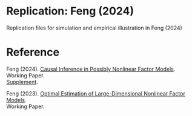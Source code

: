 # Replication: Feng (2024)
Replication files for simulation and empirical illustration in Feng (2024)

# Reference
Feng (2024). [Causal Inference in Possibly Nonlinear Factor Models](https://drive.google.com/file/d/1woFtAxl2OCFE9eWphK-IbxdIiT3RC3xk/view).  
Working Paper.  
[Supplement](https://drive.google.com/file/d/1BThtIzQTLTSWL5iTpXnT6Mf9c_oFQ5Uu/view).

Feng (2023). [Optimal Estimation of Large-Dimensional Nonlinear Factor Models](https://drive.google.com/file/d/1mwPnEZAk3vfxnBvkm9Pc7I6_3sLC_wP4/view).  
Working Paper. 
